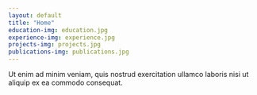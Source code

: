```yaml
---
layout: default
title: "Home"
education-img: education.jpg
experience-img: experience.jpg
projects-img: projects.jpg
publications-img: publications.jpg
---
```


Ut enim ad minim veniam, quis nostrud exercitation ullamco laboris nisi ut aliquip ex ea commodo consequat.

